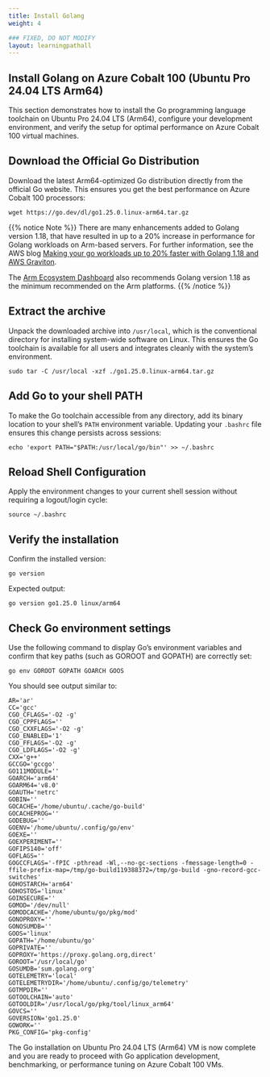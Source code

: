 ```yaml
---
title: Install Golang
weight: 4

### FIXED, DO NOT MODIFY
layout: learningpathall
---
```


## Install Golang on Azure Cobalt 100 (Ubuntu Pro 24.04 LTS Arm64)

This section demonstrates how to install the Go programming language toolchain on Ubuntu Pro 24.04 LTS (Arm64), configure your development environment, and verify the setup for optimal performance on Azure Cobalt 100 virtual machines.

## Download the Official Go Distribution

Download the latest Arm64-optimized Go distribution directly from the official Go website. This ensures you get the best performance on Azure Cobalt 100 processors:

```console
wget https://go.dev/dl/go1.25.0.linux-arm64.tar.gz
```

{{% notice Note %}}
There are many enhancements added to Golang version 1.18, that have resulted in up to a 20% increase in performance for Golang workloads on Arm-based servers. For further information, see the AWS blog [Making your go workloads up to 20% faster with Golang 1.18 and AWS Graviton](https://aws.amazon.com/blogs/compute/making-your-go-workloads-up-to-20-faster-with-go-1-18-and-aws-graviton/).

The [Arm Ecosystem Dashboard](https://developer.arm.com/ecosystem-dashboard/) also recommends Golang version 1.18 as the minimum recommended on the Arm platforms.
{{% /notice %}}

## Extract the archive 

Unpack the downloaded archive into `/usr/local`, which is the conventional directory for installing system-wide software on Linux. This ensures the Go toolchain is available for all users and integrates cleanly with the system’s environment.

```console
sudo tar -C /usr/local -xzf ./go1.25.0.linux-arm64.tar.gz
```

## Add Go to your shell PATH

To make the Go toolchain accessible from any directory, add its binary location to your shell’s `PATH` environment variable. Updating your `.bashrc` file ensures this change persists across sessions:

```console
echo 'export PATH="$PATH:/usr/local/go/bin"' >> ~/.bashrc
```

## Reload Shell Configuration

Apply the environment changes to your current shell session without requiring a logout/login cycle:

```console
source ~/.bashrc
```

## Verify the installation

Confirm the installed version:
```console
go version
```

Expected output:
```output
go version go1.25.0 linux/arm64
```
## Check Go environment settings


Use the following command to display Go’s environment variables and confirm that key paths (such as GOROOT and GOPATH) are correctly set:


```console
go env GOROOT GOPATH GOARCH GOOS
```

You should see output similar to: 

```output
AR='ar'
CC='gcc'
CGO_CFLAGS='-O2 -g'
CGO_CPPFLAGS=''
CGO_CXXFLAGS='-O2 -g'
CGO_ENABLED='1'
CGO_FFLAGS='-O2 -g'
CGO_LDFLAGS='-O2 -g'
CXX='g++'
GCCGO='gccgo'
GO111MODULE=''
GOARCH='arm64'
GOARM64='v8.0'
GOAUTH='netrc'
GOBIN=''
GOCACHE='/home/ubuntu/.cache/go-build'
GOCACHEPROG=''
GODEBUG=''
GOENV='/home/ubuntu/.config/go/env'
GOEXE=''
GOEXPERIMENT=''
GOFIPS140='off'
GOFLAGS=''
GOGCCFLAGS='-fPIC -pthread -Wl,--no-gc-sections -fmessage-length=0 -ffile-prefix-map=/tmp/go-build119388372=/tmp/go-build -gno-record-gcc-switches'
GOHOSTARCH='arm64'
GOHOSTOS='linux'
GOINSECURE=''
GOMOD='/dev/null'
GOMODCACHE='/home/ubuntu/go/pkg/mod'
GONOPROXY=''
GONOSUMDB=''
GOOS='linux'
GOPATH='/home/ubuntu/go'
GOPRIVATE=''
GOPROXY='https://proxy.golang.org,direct'
GOROOT='/usr/local/go'
GOSUMDB='sum.golang.org'
GOTELEMETRY='local'
GOTELEMETRYDIR='/home/ubuntu/.config/go/telemetry'
GOTMPDIR=''
GOTOOLCHAIN='auto'
GOTOOLDIR='/usr/local/go/pkg/tool/linux_arm64'
GOVCS=''
GOVERSION='go1.25.0'
GOWORK=''
PKG_CONFIG='pkg-config'
```
The Go installation on Ubuntu Pro 24.04 LTS (Arm64) VM is now complete and you are ready to proceed with Go application development, benchmarking, or performance tuning on Azure Cobalt 100 VMs.
